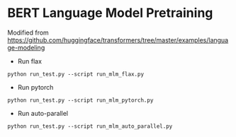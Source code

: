 # BERT Language Model Pretraining
Modified from https://github.com/huggingface/transformers/tree/master/examples/language-modeling

- Run flax
```
python run_test.py --script run_mlm_flax.py
```

- Run pytorch
```
python run_test.py --script run_mlm_pytorch.py
```

- Run auto-parallel
```
python run_test.py --script run_mlm_auto_parallel.py
```
